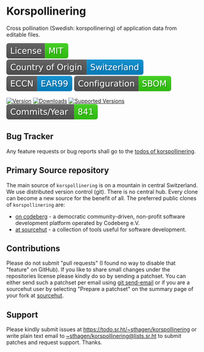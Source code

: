 # Korspollinering

Cross pollination (Swedish: korspollinering) of application data from editable files.

[![license](badges/license-spdx-mit.svg)](https://git.sr.ht/~sthagen/korspollinering/tree/default/item/LICENSE)
[![Country of Origin](badges/country-of-origin-name-switzerland-neutral.svg)](https://git.sr.ht/~sthagen/korspollinering/tree/default/item/COUNTRY-OF-ORIGIN)
[![Export Classification Control Number (ECCN)](badges/export-control-classification-number_eccn-ear99-neutral.svg)](https://git.sr.ht/~sthagen/korspollinering/tree/default/item/EXPORT-CONTROL-CLASSIFICATION-NUMBER)
[![Configuration](badges/configuration-sbom.svg)](third-party/index.html)

[![Version](https://img.shields.io/pypi/v/korspollinering.svg?style=flat)](https://pypi.python.org/pypi/korspollinering/)
[![Downloads](https://static.pepy.tech/badge/korspollinering/month)](https://pepy.tech/project/korspollinering)
[![Supported Versions](https://img.shields.io/pypi/pyversions/korspollinering.svg?style=flat)](https://pypi.python.org/pypi/korspollinering/)
[![Maintenance Status](docs/badges/commits-per-year.svg)](https://git.sr.ht/~sthagen/korspollinering/log)

## Bug Tracker

Any feature requests or bug reports shall go to the [todos of korspollinering](https://todo.sr.ht/~sthagen/korspollinering).

## Primary Source repository

The main source of `korspollinering` is on a mountain in central Switzerland.
We use distributed version control (git).
There is no central hub.
Every clone can become a new source for the benefit of all.
The preferred public clones of `korspollinering` are:

* [on codeberg](https://codeberg.org/sthagen/korspollinering) - a democratic community-driven, non-profit software development platform operated by Codeberg e.V.
* [at sourcehut](https://git.sr.ht/~sthagen/korspollinering) - a collection of tools useful for software development.

## Contributions

Please do not submit "pull requests" (I found no way to disable that "feature" on GitHub).
If you like to share small changes under the repositories license please kindly do so by sending a patchset.
You can either send such a patchset per email using [git send-email](https://git-send-email.io) or 
if you are a sourcehut user by selecting "Prepare a patchset" on the summary page of your fork at [sourcehut](https://git.sr.ht/).

## Support

Please kindly submit issues at <https://todo.sr.ht/~sthagen/korspollinering> or write plain text email to <~sthagen/korspollinering@lists.sr.ht> to submit patches and request support. Thanks.
